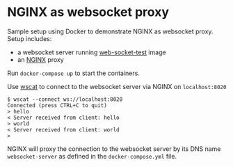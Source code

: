 # NGINX as websocket proxy

Sample setup using Docker to demonstrate NGINX as websocket proxy. Setup includes:
- a websocket server running [web-socket-test](https://hub.docker.com/r/ksdn117/web-socket-test) image
- an [NGINX](https://hub.docker.com/_/nginx) proxy

Run `docker-compose up` to start the containers.

Use [wscat](https://github.com/websockets/wscat) to connect to the websocket server via NGINX on `localhost:8020`
```
$ wscat --connect ws://localhost:8020
Connected (press CTRL+C to quit)
> hello
< Server received from client: hello
> world
< Server received from client: world
>
```

NGINX will proxy the connection to the websocket server by its DNS name `websocket-server` as defined in the `docker-compose.yml` file.
